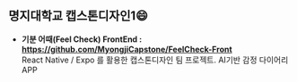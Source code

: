 ## 명지대학교 캡스톤디자인1😄
- **기분 어때(Feel Check) FrontEnd : https://github.com/MyongjiCapstone/FeelCheck-Front**  
  React Native / Expo 를 활용한 캡스톤디자인 팀 프로젝트. AI기반 감정 다이어리 APP
<!--

**Here are some ideas to get you started:**

🙋‍♀️ A short introduction - what is your organization all about?
🌈 Contribution guidelines - how can the community get involved?
👩‍💻 Useful resources - where can the community find your docs? Is there anything else the community should know?
🍿 Fun facts - what does your team eat for breakfast?
🧙 Remember, you can do mighty things with the power of [Markdown](https://docs.github.com/github/writing-on-github/getting-started-with-writing-and-formatting-on-github/basic-writing-and-formatting-syntax)
-->

